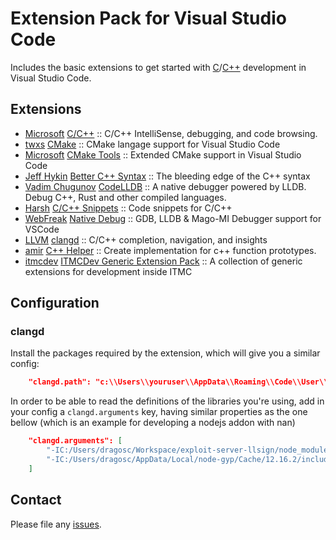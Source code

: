 # Extension Pack for Visual Studio Code

Includes the basic extensions to get started with [C](<https://en.wikipedia.org/wiki/C_(programming_language)>)/[C++](https://en.wikipedia.org/wiki/C%2B%2B) development in Visual Studio Code.

## Extensions

<!-- +Extensions -->
* [Microsoft](https://marketplace.visualstudio.com/publishers/ms-vscode) [C/C++](https://marketplace.visualstudio.com/items?itemName=ms-vscode.cpptools) :: C/C++ IntelliSense, debugging, and code browsing.
* [twxs](https://marketplace.visualstudio.com/publishers/twxs) [CMake](https://marketplace.visualstudio.com/items?itemName=twxs.cmake) :: CMake langage support for Visual Studio Code
* [Microsoft](https://marketplace.visualstudio.com/publishers/ms-vscode) [CMake Tools](https://marketplace.visualstudio.com/items?itemName=ms-vscode.cmake-tools) :: Extended CMake support in Visual Studio Code
* [Jeff Hykin](https://marketplace.visualstudio.com/publishers/jeff-hykin) [Better C++ Syntax](https://marketplace.visualstudio.com/items?itemName=jeff-hykin.better-cpp-syntax) :: The bleeding edge of the C++ syntax
* [Vadim Chugunov](https://marketplace.visualstudio.com/publishers/vadimcn) [CodeLLDB](https://marketplace.visualstudio.com/items?itemName=vadimcn.vscode-lldb) :: A native debugger powered by LLDB.  Debug C++, Rust and other compiled languages.
* [Harsh](https://marketplace.visualstudio.com/publishers/hars) [C/C++ Snippets](https://marketplace.visualstudio.com/items?itemName=hars.CppSnippets) :: Code snippets for C/C++
* [WebFreak](https://marketplace.visualstudio.com/publishers/webfreak) [Native Debug](https://marketplace.visualstudio.com/items?itemName=webfreak.debug) :: GDB, LLDB & Mago-MI Debugger support for VSCode
* [LLVM](https://marketplace.visualstudio.com/publishers/llvm-vs-code-extensions) [clangd](https://marketplace.visualstudio.com/items?itemName=llvm-vs-code-extensions.vscode-clangd) :: C/C++ completion, navigation, and insights
* [amir](https://marketplace.visualstudio.com/publishers/amiralizadeh9480) [C++ Helper](https://marketplace.visualstudio.com/items?itemName=amiralizadeh9480.cpp-helper) :: Create implementation for c++ function prototypes.
* [itmcdev](https://marketplace.visualstudio.com/publishers/itmcdev) [ITMCDev Generic Extension Pack](https://marketplace.visualstudio.com/items?itemName=itmcdev.generic-extension-pack) :: A collection of generic extensions for development inside ITMC
<!-- -Extensions -->

## Configuration

### clangd

Install the packages required by the extension, which will give you a similar config:

```json
    "clangd.path": "c:\\Users\\youruser\\AppData\\Roaming\\Code\\User\\globalStorage\\llvm-vs-code-extensions.vscode-clangd\\install\\10.0.0\\clangd_10.0.0\\bin\\clangd.exe",
```

In order to be able to read the definitions of the libraries you're using, add in your config a `clangd.arguments` key, having similar properties as the one bellow (which is an example for developing a nodejs addon with nan)

```json
    "clangd.arguments": [
        "-IC:/Users/dragosc/Workspace/exploit-server-llsign/node_modules/nan",
        "-IC:/Users/dragosc/AppData/Local/node-gyp/Cache/12.16.2/include/node"
    ]
```

## Contact

Please file any [issues](https://github.com/itmcdev/vscode-extensions/issues).
